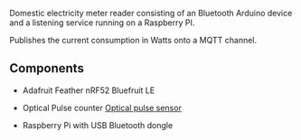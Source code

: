 Domestic electricity meter reader consisting of an Bluetooth Arduino device and a 
listening service running on a Raspberry PI.

Publishes the current consumption in Watts onto a MQTT channel.




## Components

- Adafruit Feather nRF52 Bluefruit LE

- Optical Pulse counter
[Optical pulse sensor](https://shop.openenergymonitor.com/optical-utility-meter-led-pulse-sensor/) 

- Raspberry Pi with USB Bluetooth dongle


